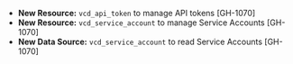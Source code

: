 * **New Resource:** `vcd_api_token` to manage API tokens [GH-1070]
* **New Resource:** `vcd_service_account` to manage Service Accounts [GH-1070]
* **New Data Source:** `vcd_service_account` to read Service Accounts [GH-1070]

